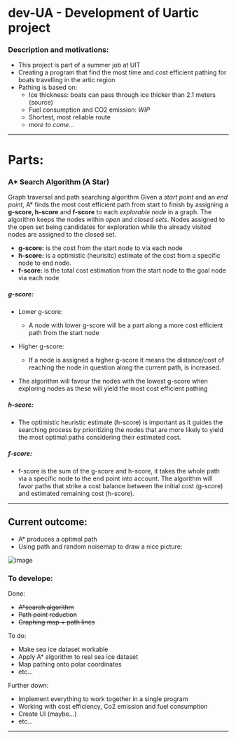 # dev-UA - Development of Uartic project
### Description and motivations:
- This project is part of a summer job at UIT
- Creating a program that find the most time and cost efficient pathing for boats travelling in the artic region
- Pathing is based on:
	- Ice thickness: boats can pass through ice thicker than 2.1 meters (source)
 	- Fuel consumption and CO2 emission: _WIP_
   	- Shortest, most reliable route
   	- _more to come..._
---
# Parts:

### A* Search Algorithm (A Star) 
Graph traversal and path searching algorithm
	Given a _start point_ and an _end point_, A* finds the most cost efficient path from start to finish by assigning a __g-score, h-score__ and __f-score__ to each _explorable node_ in a graph.
	The algorithm keeps the nodes within _open_ and _closed sets_. Nodes assigned to the open set being candidates for exploration while the already visited nodes are assigned to the closed set.
	
- __g-score:__ is the cost from the start node to via each node 
- __h-score:__ is a optimistic (heurisitc) estimate of the cost from a specific node to end node.
- __f-score:__ is the total cost estimation from the start node to the goal node via each node

##### g-score:
- Lower g-score: 
	- A node with lower g-score will be a part along a more cost efficient path from the start node
- Higher g-score: 
	- If a node is assigned a higher g-score it means the distance/cost of reaching the node in question along the current path, is increased. 
	
- The algorithm will favour the nodes with the lowest g-score when exploring nodes as these will yield the most cost efficient pathing

##### h-score:
- The optimistic heuristic estimate (h-score) is important as it guides the searching process by prioritizing the nodes that are more likely to yield the most optimal paths considering their estimated cost.

##### f-score:
- f-score is the sum of the g-score and h-score, it takes the whole path via a specific node to the end point into account. The algorithm will favor paths that strike a cost balance between the initial cost (g-score) and estimated remaining cost (h-score).

---

## Current outcome:
- A* produces a optimal path
- Using path and random noisemap to draw a nice picture:

![image](https://github.com/maldr0w/dev-UA/assets/74768806/b7f22d4d-a8fd-48b4-bc82-e7059939baf9)

### To develope:

Done:
- ~~A*search algorithm~~
- ~~Path point reduction~~
- ~~Graphing map + path lines~~
  
To do:
- Make sea ice dataset workable
- Apply A* algorithm to real sea ice dataset
- Map pathing onto polar coordinates 
- etc...

Further down:
- Implement everything to work together in a single program
- Working with cost efficiency, Co2 emission and fuel consumption
- Create UI (maybe...)
- etc...
---
